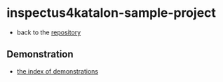 # inspectus4katalon-sample-project

-   back to the [repository](https://kazurayam.github.io/inspectus4katalon-sample-project/)

## Demonstration

-   [the index of demonstrations](https://kazurayam.github.io/inspectus4katalon-sample-project/demo/store/index.html)
